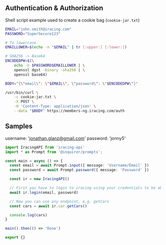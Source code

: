 ## Authentication & Authorization

Shell script example used to create a cookie bag (`cookie-jar.txt`)

```sh
EMAIL="john.smith@iracing.com"
PASSWORD="SuperSecure123"

# To lowercase
EMAILLOWER=$(echo -n "$EMAIL" | tr [:upper:] [:lower:])

# SHA256 -> Base64
ENCODEDPW=$(\
	echo -n $PASSWORD$EMAILLOWER | \
	openssl dgst -binary -sha256 | \
	openssl base64)

BODY="{\"email\": \"$EMAIL\", \"password\": \"$ENCODEDPW\"}"

/usr/bin/curl \
	-c cookie-jar.txt \
	-X POST \
	-H 'Content-Type: application/json' \
	--data "$BODY" https://members-ng.iracing.com/auth
```


## Samples

username: 'jonathan.glanz@gmail.com'
password: 'jonny5'

```typescript
import IracingAPI from 'iracing-api'
import * as Prompt from '@inquirer/prompts';

const main = async () => {
  const email = await Prompt.input({ message: 'Username/Email' })
  const password = await Prompt.password({ message: 'Password' })

  const ir = new IracingAPI()

  // First you have to login to iracing using your credentials to be able to use the API.
  await ir.login(email, password)

  // Now you can use any endpoint, e.g. getCars
  const cars = await ir.car.getCars()

  console.log(cars)
}

main().then(() => 'Done')

export {}
```

